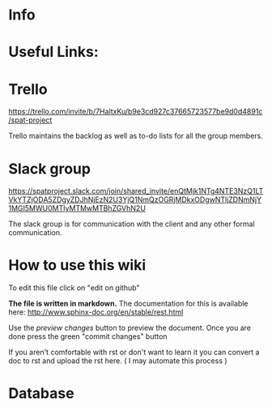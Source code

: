 Info
========

# Useful Links:


# Trello
https://trello.com/invite/b/7HaltxKu/b9e3cd927c37665723577be9d0d4891c/spat-project

Trello maintains the backlog as well as to-do lists for all the group members.

# Slack group

https://spatproject.slack.com/join/shared_invite/enQtMjk1NTg4NTE3NzQ1LTVkYTZjODA5ZDgyZDJhNjEzN2U3YjQ1NmQzOGRjMDkxODgwNTljZDNmNjY1MGI5MWU0MTIyMTMwMTBhZGVhN2U

The slack group is for communication with the client and any other formal communication.


# How to use this wiki

To edit this file click on "edit on github"

**The file is written in markdown.**
The documentation for this is available here:
http://www.sphinx-doc.org/en/stable/rest.html

Use the *preview changes* button to preview the document.
Once you are done press the green "commit changes" button

If you aren't comfortable with rst or don't want to learn it you can convert a doc to rst and upload the rst here.
( I may automate this process )   


Database
========

